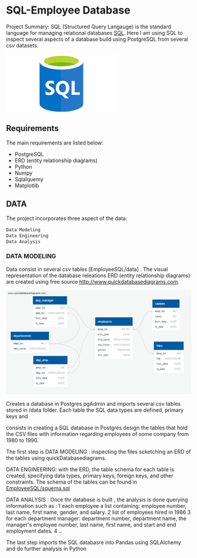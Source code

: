 # SQL-Employee Database

Project Summary:
SQL (Structured Query Langauge) is the standard language for managing relational databases [SQL](https://en.wikipedia.org/wiki/SQL). Here I am using SQL to inspect several aspects of a database build using PostgreSQL from several csv datasets. 

![](EmployeeSQL/Images/sql_logo.png)

## Requirements
The main requirements are listed below:

- PostgreSQL 
- ERD (entity relationship diagrams)
- Python 
- Numpy
- Sqlalquemy
- Matplotlib

## DATA
The project incorporates three aspect of the data: 

    Data Modeling
    Data Engineering
    Data Analysis

### DATA MODELING
Data consist in several csv tables [EmployeeSQL/data] . The visual representation of the database releations ERD (entity relationship diagrams) are created using free source http://www.quickdatabasediagrams.com. 

![](EmployeeSQL/Images/QuickDBD-EmployeeSQL.png)



Creates a database in Postgres pgAdmin and imports several csv tables stored in /data folder. Each table the SQL data types are defined, primary keys and 

consists in creating a SQL database in Postgres design the tables that hold the CSV files with information regarding employees of some company from 1980 to 1990. 

The first step is DATA MODELING : inspecting the files scketching an ERD of the tables using quickDatabasediagrams. 

DATA ENGINEERING: with the ERD, the table schema for each table is created, specifying data types, primary keys, foreign keys, and other constraints.  The schema of the tables can be found in [EmployeeSQL/squema.sql](EmployeeSQL/squema.sql)

DATA ANALYSIS : Once thr database is built , the analysis is done querying information such as : 
    1 each employee a list containing: employee number, last name, first name, gender, and salary.
    2 list of employees hired in 1986
    3 for each department manager: department number, department name, the manager's employee number, last name, first name, and start and end employment dates.
    4 .. 

The last step  imports the SQL databasre into Pandas using SQLAlchemy and do further analysis in Python 
